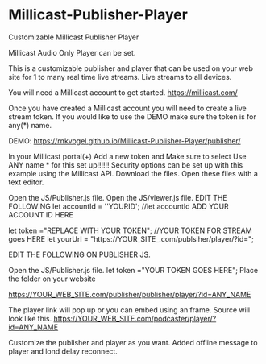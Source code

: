 # Millicast-Publisher-Player
Customizable Millicast Publisher Player

Millicast Audio Only Player can be set.

This is a customizable publisher and player that can be used on your web site for 1 to many real time live streams. Live streams to all devices.

You will need a Millicast account to get started. https://millicast.com/

Once you have created a Millicast account you will need to create a live stream token.
If you would like to use the DEMO make sure the token is for any(*) name.


DEMO: https://rnkvogel.github.io/Millicast-Publisher-Player/publisher/

In your Millicast portal(+) Add a new token and Make sure to select Use ANY name * for this set up!!!!!! Security options can be set up with this example using the Millicast API.
Download the files. Open these files with a text editor.

Open the JS/Publisher.js file.
Open the JS/viewer.js file. EDIT THE FOLLOWING
let accountId = ''YOURID'; //let accountId ADD YOUR ACCOUNT ID HERE

let token ="REPLACE WITH YOUR TOKEN"; //YOUR TOKEN FOR STREAM goes HERE let yourUrl = "https://YOUR_SITE_.com/publsiher/player/?id=";

EDIT THE FOLLOWING ON PUBLISHER JS.

Open the JS/Publisher.js file. let token ="YOUR TOKEN GOES HERE";
Place the folder on your website

https://YOUR_WEB_SITE.com/publisher/publisher/player/?id=ANY_NAME

The player link will pop up or you can embed using an frame. Source will look like this. https://YOUR_WEB_SITE.com/podcaster/player/?id=ANY_NAME

Customize the publisher and player as you want. Added offline message to player and lond delay reconnect.

